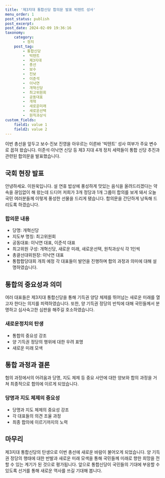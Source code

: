 ```yaml
---
title: '제3지대 통합신당 합의문 발표 빅텐트 성사'
menu_order: 1
post_status: publish
post_excerpt: 
post_date: 2024-02-09 19:36:16
taxonomy:
    category:
        - 정치
    post_tag:
        - 통합신당
        -  빅텐트
        -  제3지대
        -  총선
        -  보수
        -  진보
        -  이준석
        -  이낙연
        -  개혁신당
        -  최고위원회
        -  공동대표
        -  개혁
        -  새로운미래
        -  새로운선택
        -  원칙과상식
custom_fields:
    field1: value 1
    field2: value 2
---
```


이번 총선을 앞두고 보수·진보 진영을 아우르는 이른바 '빅텐트' 성사 여부가 주요 변수로 꼽혀 왔습니다. 이준석·이낙연 신당 등 제3 지대 4개 정치 세력들이 통합 신당 추진과 관련된 합의문을 발표했습니다.
## 국회 현장 발표
안녕하세요. 이원욱입니다. 설 연휴 밥상에 풍성하게 맛있는 음식을 올려드리겠다는 약속을 끊임없이 해 왔는데 드디어 저희가 3개 정당과 1개 그룹이 합의를 보게 돼서 오늘 국민 여러분들께 이렇게 풍성한 선물을 드리게 됐습니다. 합의문을 간단하게 낭독해 드리도록 하겠습니다.
### 합의문 내용
- 당명: 개혁신당
- 지도부 명칭: 최고위원회
- 공동대표: 이낙연 대표, 이준석 대표
- 최고위원 구성: 개혁신당, 새로운 미래, 새로운선택, 원칙과상식 각 1인씩
- 총괄선대위원장: 이낙연 대표
- 통합합당대회 개최 예정
각 대표들이 발언을 진행하며 합의 과정과 의미에 대해 설명하였습니다.
## 통합의 중요성과 의미
여러 대표들은 제3지대 통합신당을 통해 기득권 양당 체제를 뛰어넘는 새로운 미래를 열고자 한다는 의지를 피력하였습니다. 또한, 양 기득권 정당의 반칙에 대해 국민들께서 분명하고 심사숙고한 심판을 해주길 호소하였습니다.
### 새로운정치의 탄생
- 통합의 중요성 강조
- 양 기득권 정당의 행위에 대한 우려 표명
- 새로운 미래 모색
## 통합 과정과 결론
협의 과정에서의 어려움과 당명, 지도 체제 등 중요 사안에 대한 양보와 합의 과정을 거쳐 최종적으로 합의에 이르게 되었습니다.
### 당명과 지도 체제의 중요성
- 당명과 지도 체제의 중요성 강조
- 각 대표들의 의견 조율 과정
- 최종 합의에 이르기까지의 노력
## 마무리
제3지대 통합신당의 탄생으로 이번 총선에 새로운 바람이 불어오게 되었습니다. 양 기득권 정당의 행태에 대한 반발과 새로운 미래 모색을 통해 국민들께 미래로 향한 희망을 전할 수 있는 계기가 된 것으로 평가됩니다. 앞으로 통합신당이 국민들의 기대에 부응할 수 있도록 선거를 통해 새로운 역사를 쓰길 기대해 봅니다.
